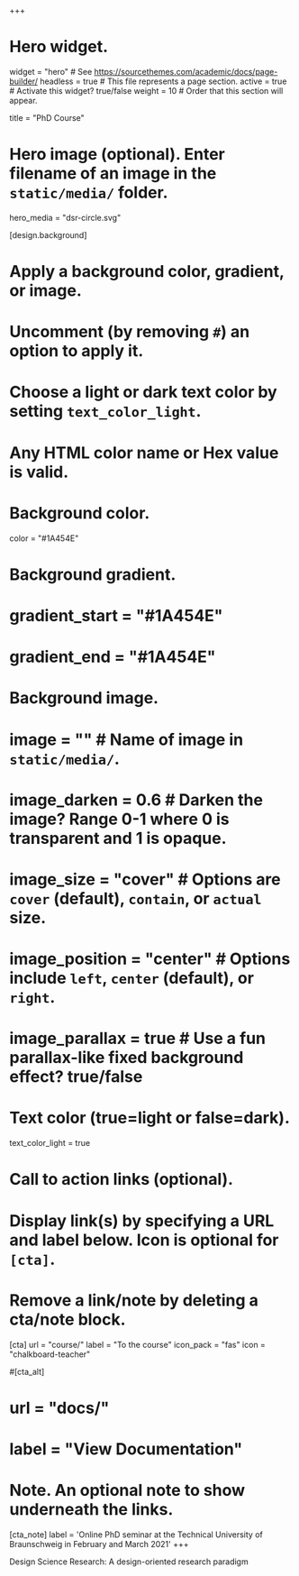 +++
# Hero widget.
widget = "hero"  # See https://sourcethemes.com/academic/docs/page-builder/
headless = true  # This file represents a page section.
active = true  # Activate this widget? true/false
weight = 10  # Order that this section will appear.

title = "PhD Course"

# Hero image (optional). Enter filename of an image in the `static/media/` folder.
hero_media = "dsr-circle.svg"

[design.background]
  # Apply a background color, gradient, or image.
  #   Uncomment (by removing `#`) an option to apply it.
  #   Choose a light or dark text color by setting `text_color_light`.
  #   Any HTML color name or Hex value is valid.

  # Background color.
  color = "#1A454E"

  # Background gradient.
  # gradient_start = "#1A454E"
  # gradient_end = "#1A454E"

  # Background image.
  # image = ""  # Name of image in `static/media/`.
  # image_darken = 0.6  # Darken the image? Range 0-1 where 0 is transparent and 1 is opaque.
  # image_size = "cover"  #  Options are `cover` (default), `contain`, or `actual` size.
  # image_position = "center"  # Options include `left`, `center` (default), or `right`.
  # image_parallax = true  # Use a fun parallax-like fixed background effect? true/false

  # Text color (true=light or false=dark).
  text_color_light = true

# Call to action links (optional).
#   Display link(s) by specifying a URL and label below. Icon is optional for `[cta]`.
#   Remove a link/note by deleting a cta/note block.
[cta]
  url = "course/"
  label = "To the course"
  icon_pack = "fas"
  icon = "chalkboard-teacher"

#[cta_alt]
#  url = "docs/"
#  label = "View Documentation"

# Note. An optional note to show underneath the links.
[cta_note]
  label = '<span>Online PhD seminar at the Technical University of Braunschweig in February and March 2021</span>'
+++

Design Science Research: A design-oriented research paradigm
